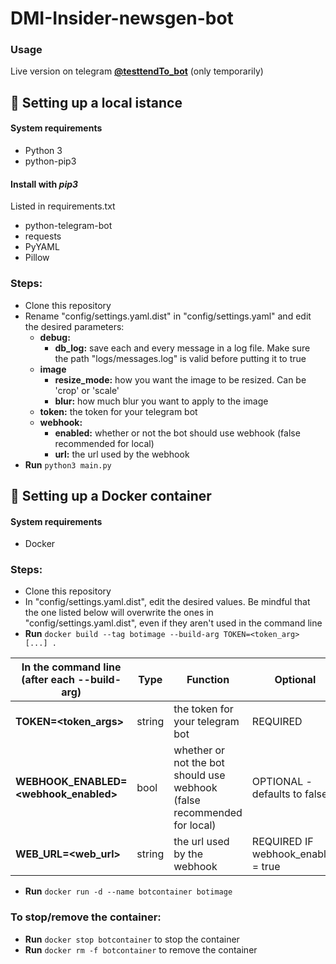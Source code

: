 # DMI-Insider-newsgen-bot

### Usage
Live version on telegram [**@testtendTo_bot**](https://telegram.me/testtendTo_bot) (only temporarily)

## :wrench: Setting up a local istance

#### System requirements
- Python 3
- python-pip3

#### Install with *pip3*
Listed in requirements.txt
- python-telegram-bot
- requests
- PyYAML
- Pillow

### Steps:
- Clone this repository
- Rename "config/settings.yaml.dist" in "config/settings.yaml" and edit the desired parameters:
	- **debug:**
		- **db_log:** save each and every message in a log file. Make sure the path "logs/messages.log" is valid before putting it to true
	- **image**
		- **resize_mode:** how you want the image to be resized. Can be 'crop' or 'scale'
		- **blur:** how much blur you want to apply to the image
	- **token:** the token for your telegram bot
	- **webhook:**
		- **enabled:** whether or not the bot should use webhook (false recommended for local)
		- **url:** the url used by the webhook
- **Run** `python3 main.py`

## :whale: Setting up a Docker container

#### System requirements
- Docker

### Steps:
- Clone this repository
- In "config/settings.yaml.dist", edit the desired values. Be mindful that the one listed below will overwrite the ones in "config/settings.yaml.dist", even if they aren't used in the command line
- **Run** `docker build --tag botimage --build-arg TOKEN=<token_arg> [...] .` 

| In the command line <br>(after each --build-arg) | Type | Function | Optional |
| --- | --- | --- | --- |
| **TOKEN=<token_args>** | string | the token for your telegram bot | REQUIRED |
| **WEBHOOK_ENABLED=<webhook_enabled>** | bool | whether or not the bot should use webhook<br>(false recommended for local) | OPTIONAL - defaults to false |
| **WEB_URL=<web_url>** | string | the url used by the webhook | REQUIRED IF<br>webhook_enabled = true |

- **Run** `docker run -d --name botcontainer botimage`

### To stop/remove the container:
- **Run** `docker stop botcontainer` to stop the container
- **Run** `docker rm -f botcontainer` to remove the container